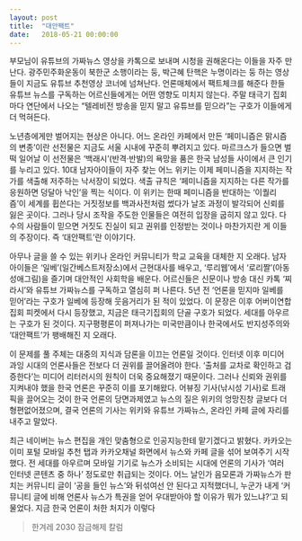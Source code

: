 ```yaml
---
layout: post
title:  "대안팩트"
date:   2018-05-21 00:00:00
---
```


부모님이 유튜브의 가짜뉴스 영상을 카톡으로 보내며 시청을 권해온다는 이들을 자주 만난다. 광주민주화운동이 북한군 소행이라는 둥, 박근혜 탄핵은 누명이라는 둥 하는 영상들이 지금도 유튜브 추천영상 코너에 넘쳐난다. 언론매체에서 팩트체크를 해준다 한들 유튜브 뉴스를 구독하는 어르신들에게는 어떤 영향도 미치지 않는다. 주말 태극기 집회마다 연단에서 나오는 “텔레비전 방송을 믿지 말고 유튜브를 믿으라”는 구호가 이들에게 더 먹혀든다.

노년층에게만 벌어지는 현상은 아니다. 어느 온라인 카페에서 만든 ‘페미니즘은 맑시즘의 변종’이란 선전물은 지금도 서울 시내에 꾸준히 뿌려지고 있다. 마르크스가 들으면 벌떡 일어날 이 선전물은 ‘백래시’(반격·반발)의 욕망을 품은 한국 남성들 사이에서 큰 인기를 누리고 있다. 10대 남자아이들이 자주 찾는 어느 위키는 이제 페미니즘을 지지하는 작가를 색출해 저주하는 낙서장이 되었다. 색출 규칙은 ‘페미니즘을 지지하는 다른 작가를 응원하면 덩달아 낙인’을 찍는 식이다. 이 위키는 한때 페미니즘을 반대하는 ‘이퀄리즘’이 세계를 휩쓴다는 거짓정보를 백과사전처럼 썼다가 날조 과정이 발각되어 신뢰를 잃은 곳이다. 그러나 당시 조작을 주도한 인물들은 여전히 입장을 굽히지 않고 있다. 다수의 사람들이 믿으면 거짓도 진실이 되고 권위를 인정받는 것이나 마찬가지란 게 이들의 주장이다. 즉 ‘대안팩트’란 이야기다.

아무나 글을 쓸 수 있는 위키나 온라인 커뮤니티가 학교 교육을 대체한 지 오래다. 남자아이들은 ‘일베’(일간베스트저장소)에서 근현대사를 배우고, ‘루리웹’에서 ‘로리짤’(아동성애그림)을 즐기며 대안적인 사회학을 배운다. 어르신들은 신문이나 방송 대신 카톡 ‘찌라시’와 유튜브 가짜뉴스를 구독하고 열심히 퍼 나른다. 5년 전 ‘언론을 믿지마 일베를 믿어’라는 구호가 일베에 등장해 웃음거리가 된 적이 있었다. 이 문장은 이후 어버이연합 집회 피켓에서 다시 등장했고, 지금은 태극기집회의 단골 구호가 되었다. 세대를 아우르는 구호가 된 것이다. 지구평평론이 퍼져나가는 미국만큼이나 한국에서도 반지성주의와 ‘대안팩트’가 팽배해진 지 오래다.

이 문제를 풀 주체는 대중의 지식과 담론을 이끄는 언론일 것이다. 인터넷 이후 미디어 과잉 시대의 언론사들은 전보다 더 권위를 끌어올려야 한다. ‘출처를 교차로 확인하고 검증한다’는 미디어 리터러시의 원칙이 더욱 중요해졌기 때문이다. 그러나 신뢰와 권위를 지켜내야 했을 한국 언론은 꾸준히 이를 포기해왔다. 어뷰징 기사(낚시성 기사)로 트래픽을 끌어오는 것이 한국 언론의 당면과제였고 뉴스의 질은 위키의 엉망진창 글보다 더 형편없어졌으며, 결국 언론의 기사는 위키와 유튜브 가짜뉴스, 온라인 카페 글에 자리를 내주고 말았다.

최근 네이버는 뉴스 편집을 개인 맞춤형으로 인공지능한테 맡기겠다고 밝혔다. 카카오는 이미 포털 모바일 추천 탭과 카카오채널 화면에서 뉴스와 카페 글을 섞어 보여주기 시작했다. 전 세대를 아우르며 모바일 기기로 뉴스가 소비되는 시대에 언론의 기사가 ‘여러 인터넷 콘텐츠 중 하나’ 정도로만 취급되는 것이다. 어느 날인가 음모론과 가짜뉴스가 판치는 커뮤니티 글이 ‘공을 들인 뉴스’와 뒤섞여선 안 된다고 지적했더니, 누군가 내게 ‘커뮤니티 글에 비해 언론사 뉴스가 특권을 얻어 우대받아야 할 이유가 뭐가 있느냐?’고 되물었다. 지금 한국 언론이 처한 처지가 이렇다


> 한겨레 2030 잠금해제 칼럼
